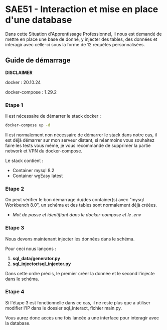 # SAE51 - Interaction et mise en place d'une database

Dans cette Situation d'Apprentissage Professionnel, il nous est demandé de mettre en place une base de donné, y injecter des tables, des données et interagir avec celle-ci sous la forme de 12 requêtes personnalisées.

## Guide de démarrage

**DISCLAIMER**

docker : 20.10.24

docker-compose : 1.29.2

### Etape 1

Il est nécessaire de démarrer le stack docker :

```bash
docker-compose up -d
```

Il est normalement non nécessaire de démarrer le stack dans notre cas, il est déjà démarrer sur mon serveur distant, si néanmoins vous souhaitez faire les tests vous même, je vous recommande de supprimer la partie network et VPN du docker-compose.

Le stack contient :

- Container mysql 8.2
- Container wgEasy latest

### Etape 2

On peut vérifier le bon démarrage du/des container(s) avec "mysql Workbench 8.0", un schéma et des tables sont normalement déjà créées.

- *Mot de passe et identifiant dans le docker-compose et le .env*

### Etape 3

Nous devons maintenant injecter les données dans le schéma.

Pour ceci nous lançons :

1. **sql_data/generator.py**
2. **sql_injector/sql_injector.py**

Dans cette ordre précis, le premier créer la donnée et le second l'injecte dans le schéma.

### Etape 4

Si l'étape 3 est fonctionnelle dans ce cas, il ne reste plus que a utiliser modifier l'IP dans le dossier sql_interact, fichier main.py.

Vous aurez donc accès une fois lancée a une interface pour interagir avec la database.